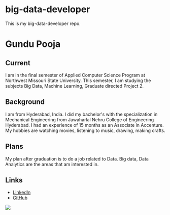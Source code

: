 # big-data-developer
This is my big-data-developer repo.

# Gundu Pooja

## Current 
I am in the final semester of Applied Computer Science Program at Northwest Missouri State University.
This semester, I am studying the subjects Big Data, Machine Learning, Graduate directed Project 2.

## Background
I am from Hyderabad, India. I did my bachelor's with the specialization in Mechanical Engineering from Jawaharlal Nehru College of Engineering Hyderabad. I had an experience of 15 months as an Associate in Accenture. My hobbies are watching movies, listening to music, drawing, making crafts.

## Plans 
My plan after graduation is to do a job related to Data. Big data, Data Analytics are the areas that am interested in.

## Links
- [LinkedIn](https://www.linkedin.com/in/pooja-gundu-b71000107/)
- [GitHub](https://github.com/GUNDUPOOJA)

![ ](https://avatars2.githubusercontent.com/u/60015515?s=400&u=a691ffb3d3f0d5b6668835340aa29ca8599d7667&v=4)


